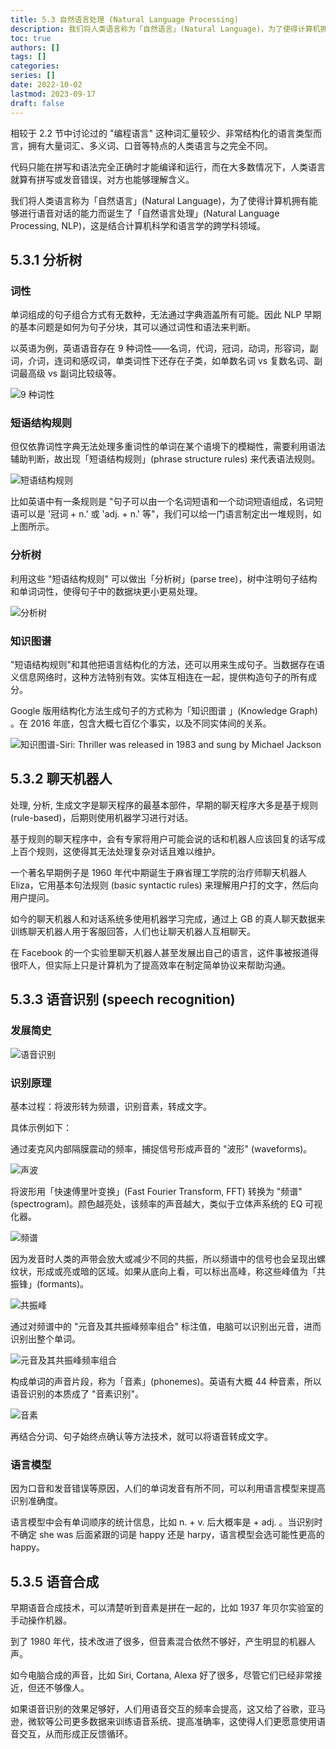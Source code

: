 ```yaml
---
title: 5.3 自然语言处理 (Natural Language Processing)
description: 我们将人类语言称为「自然语言」(Natural Language)，为了使得计算机拥有能够进行语音对话的能力而诞生了「自然语言处理」(Natural Language Processing, NLP)，这是结合计算机科学和语言学的跨学科领域。
toc: true
authors: []
tags: []
categories: 
series: []
date: 2022-10-02
lastmod: 2023-09-17
draft: false
---
```

相较于 2.2 节中讨论过的 "编程语言" 这种词汇量较少、非常结构化的语言类型而言，拥有大量词汇、多义词、口音等特点的人类语言与之完全不同。

代码只能在拼写和语法完全正确时才能编译和运行，而在大多数情况下，人类语言就算有拼写或发音错误，对方也能够理解含义。

我们将人类语言称为「自然语言」(Natural Language)，为了使得计算机拥有能够进行语音对话的能力而诞生了「自然语言处理」(Natural Language Processing, NLP)，这是结合计算机科学和语言学的跨学科领域。

## 5.3.1 分析树

### 词性

单词组成的句子组合方式有无数种，无法通过字典涵盖所有可能。因此 NLP 早期的基本问题是如何为句子分块，其可以通过词性和语法来判断。

以英语为例，英语语音存在 9 种词性——名词，代词，冠词，动词，形容词，副词，介词，连词和感叹词，单类词性下还存在子类，如单数名词 vs 复数名词、副词最高级 vs 副词比较级等。

![9 种词性](https://zyin-1309341307.cos.ap-nanjing.myqcloud.com/note/1675493960162.png)

### 短语结构规则

但仅依靠词性字典无法处理多重词性的单词在某个语境下的模糊性，需要利用语法辅助判断，故出现「短语结构规则」(phrase structure rules) 来代表语法规则。

![短语结构规则](https://zyin-1309341307.cos.ap-nanjing.myqcloud.com/note/1675494004128.png)

比如英语中有一条规则是 "句子可以由一个名词短语和一个动词短语组成，名词短语可以是 '冠词 + n.' 或 'adj. + n.' 等"，我们可以给一门语言制定出一堆规则，如上图所示。

### 分析树

利用这些 "短语结构规则" 可以做出「分析树」(parse tree)，树中注明句子结构和单词词性，使得句子中的数据块更小更易处理。

![分析树](https://zyin-1309341307.cos.ap-nanjing.myqcloud.com/note/1675494113532.png)

### 知识图谱

"短语结构规则"和其他把语言结构化的方法，还可以用来生成句子。当数据存在语义信息网络时，这种方法特别有效。实体互相连在一起，提供构造句子的所有成分。

Google 版用结构化方法生成句子的方式称为「知识图谱 」(Knowledge Graph) 。在 2016 年底，包含大概七百亿个事实，以及不同实体间的关系。

![知识图谱-Siri: Thriller was released in 1983 and sung by Michael Jackson](https://zyin-1309341307.cos.ap-nanjing.myqcloud.com/note/1675494579254.png)

## 5.3.2 聊天机器人

处理, 分析, 生成文字是聊天程序的最基本部件，早期的聊天程序大多是基于规则 (rule-based)，后期则使用机器学习进行对话。

基于规则的聊天程序中，会有专家将用户可能会说的话和机器人应该回复的话写成上百个规则，这使得其无法处理复杂对话且难以维护。

一个著名早期例子是 1960 年代中期诞生于麻省理工学院的治疗师聊天机器人 Eliza，它用基本句法规则 (basic syntactic rules) 来理解用户打的文字，然后向用户提问。

如今的聊天机器人和对话系统多使用机器学习完成，通过上 GB 的真人聊天数据来训练聊天机器人用于客服回答，人们也让聊天机器人互相聊天。

在 Facebook 的一个实验里聊天机器人甚至发展出自己的语言，这件事被报道得很吓人，但实际上只是计算机为了提高效率在制定简单协议来帮助沟通。

## 5.3.3 语音识别 (speech recognition)

### 发展简史

![语音识别](https://zyin-1309341307.cos.ap-nanjing.myqcloud.com/note/fa88ff467d9edf343facd0115b4bc316-1.jpg)

### 识别原理

基本过程：将波形转为频谱，识别音素，转成文字。

具体示例如下：

通过麦克风内部隔膜震动的频率，捕捉信号形成声音的 "波形" (waveforms)。

![声波](https://zyin-1309341307.cos.ap-nanjing.myqcloud.com/note/1675495865620.png)

将波形用「快速傅里叶变换」(Fast Fourier Transform, FFT) 转换为 "频谱"(spectrogram)。颜色越亮处，该频率的声音越大，类似于立体声系统的 EQ 可视化器。

![频谱](https://zyin-1309341307.cos.ap-nanjing.myqcloud.com/note/1675496137598.png)

因为发音时人类的声带会放大或减少不同的共振，所以频谱中的信号也会呈现出螺纹状，形成或亮或暗的区域。如果从底向上看，可以标出高峰，称这些峰值为「共振锋」(formants)。

![共振峰](https://zyin-1309341307.cos.ap-nanjing.myqcloud.com/note/1675496487850.png)

通过对频谱中的 "元音及其共振峰频率组合" 标注值，电脑可以识别出元音，进而识别出整个单词。

![元音及其共振峰频率组合](https://zyin-1309341307.cos.ap-nanjing.myqcloud.com/note/1675496543156.png)

构成单词的声音片段，称为「音素」(phonemes)。英语有大概 44 种音素，所以语音识别的本质成了 "音素识别"。

![音素](https://zyin-1309341307.cos.ap-nanjing.myqcloud.com/note/1675496773218.png)

再结合分词、句子始终点确认等方法技术，就可以将语音转成文字。

### 语言模型

因为口音和发音错误等原因，人们的单词发音有所不同，可以利用语言模型来提高识别准确度。

语言模型中会有单词顺序的统计信息，比如 n. + v. 后大概率是 + adj. 。当识别时不确定 she was 后面紧跟的词是 happy 还是 harpy，语言模型会选可能性更高的 happy。

## 5.3.5 语音合成

早期语音合成技术，可以清楚听到音素是拼在一起的，比如 1937 年贝尔实验室的手动操作机器。

到了 1980 年代，技术改进了很多，但音素混合依然不够好，产生明显的机器人声。

如今电脑合成的声音，比如 Siri, Cortana, Alexa 好了很多，尽管它们已经非常接近，但还不够像人。

如果语音识别的效果足够好，人们用语音交互的频率会提高，这又给了谷歌，亚马逊，微软等公司更多数据来训练语音系统、提高准确率，这使得人们更愿意使用语音交互，从而形成正反馈循环。